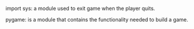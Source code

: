 

import sys: a module 
used to exit game when the player quits.

pygame: is a module that contains the functionality needed to build a game.